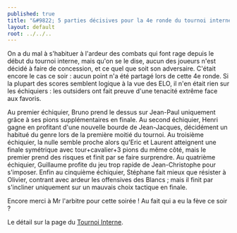 ```yaml
---
published: true
title: "&#9822; 5 parties décisives pour la 4e ronde du tournoi interne !"
layout: default
root: ../../..
---
```


On a du mal à s'habituer à l'ardeur des combats qui font rage depuis le début du tournoi interne, mais qu'on se le dise, aucun des joueurs n'est décidé à faire de concession, et ce quel que soit son adversaire. C'était encore le cas ce soir : aucun point n'a été partagé lors de cette 4e ronde. Si la plupart des scores semblent logique à la vue des ELO, il n'en était rien sur les échiquiers : les outsiders ont fait preuve d'une tenacité extrême face aux favoris.

Au premier échiquier, Bruno prend le dessus sur Jean-Paul uniquement grâce à ses pions supplémentaires en finale. Au second échiquier, Henri gagne en profitant d'une nouvelle bourde de Jean-Jacques, décidément un habitué du genre lors de la première moitié du tournoi. Au troisième échiquier, la nulle semble proche alors qu'Eric et Laurent atteignent une finale symétrique avec tour+cavalier+3 pions du même côté, mais le premier prend des risques et finit par se faire surprendre. Au quatrième échiquier, Guillaume profite du jeu trop rapide de Jean-Christophe pour s'imposer. Enfin au cinquième échiquier, Stéphane fait mieux que résister à Olivier, contrant avec ardeur les offensives des Blancs ; mais il finit par s'incliner uniquement  sur un mauvais choix tactique en finale.

Encore merci à Mr l'arbitre pour cette soirée ! Au fait qui a eu la fève ce soir ?

Le détail sur la page du [Tournoi Interne](http://echiquier-villeneuve-tolosane.github.io/tournoiinterne.html "Tournoi Interne").